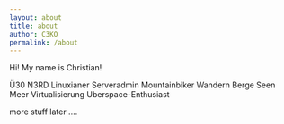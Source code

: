 ```yaml
---
layout: about
title: about
author: C3KO
permalink: /about
---
```


Hi! My name is Christian!

Ü30 N3RD Linuxianer Serveradmin Mountainbiker Wandern Berge Seen Meer Virtualisierung Uberspace-Enthusiast

more stuff later ....